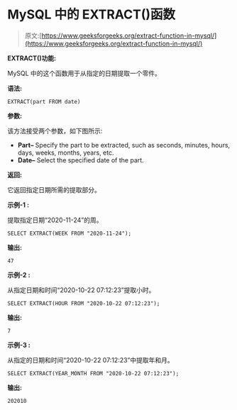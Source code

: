 # MySQL 中的 EXTRACT()函数

> 原文:[https://www.geeksforgeeks.org/extract-function-in-mysql/](https://www.geeksforgeeks.org/extract-function-in-mysql/)

**EXTRACT()功能:**

MySQL 中的这个函数用于从指定的日期提取一个零件。

**语法:**

```
EXTRACT(part FROM date)
```

**参数:**

该方法接受两个参数，如下图所示:

*   **Part–** Specify the part to be extracted, such as seconds, minutes, hours, days, weeks, months, years, etc.
*   **Date–** Select the specified date of the part.

**返回:**

它返回指定日期所需的提取部分。

**示例-1 :**

提取指定日期“2020-11-24”的周。

```
SELECT EXTRACT(WEEK FROM "2020-11-24");
```

**输出:**

```
47
```

**示例-2 :**

从指定日期和时间“2020-10-22 07:12:23”提取小时。

```
SELECT EXTRACT(HOUR FROM "2020-10-22 07:12:23");
```

**输出:**

```
7
```

**示例-3 :**

从指定的日期和时间“2020-10-22 07:12:23”中提取年和月。

```
SELECT EXTRACT(YEAR_MONTH FROM "2020-10-22 07:12:23");
```

**输出:**

```
202010
```
